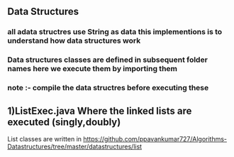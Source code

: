 ## Data Structures
### all adata structres use String as data this implementions is to understand how data structures work
### Data structures classes are defined in subsequent folder names here we execute them by importing them
### note :- compile the data structres before executing these
## 1)ListExec.java Where the linked lists are executed (singly,doubly)
   List classes are written in https://github.com/ppavankumar727/Algorithms-Datastructures/tree/master/datastructures/list

